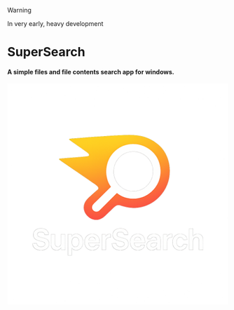 > [!WARNING]
> In very early, heavy development

# SuperSearch
#### A simple files and file contents search app for windows.

![SuperSearch Logo](.\icons\SuperSearch.png)
